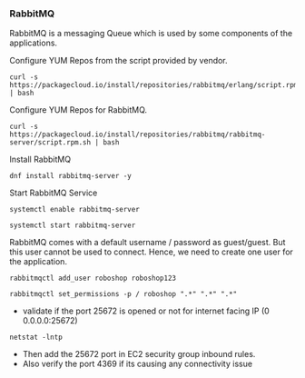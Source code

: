 ### RabbitMQ

RabbitMQ is a messaging Queue which is used by some components of the applications.

Configure YUM Repos from the script provided by vendor.

```
curl -s https://packagecloud.io/install/repositories/rabbitmq/erlang/script.rpm.sh | bash
```

Configure YUM Repos for RabbitMQ.

```
curl -s https://packagecloud.io/install/repositories/rabbitmq/rabbitmq-server/script.rpm.sh | bash
```

Install RabbitMQ

```
dnf install rabbitmq-server -y 
```

Start RabbitMQ Service

```
systemctl enable rabbitmq-server 
```

```
systemctl start rabbitmq-server 
```

RabbitMQ comes with a default username / password as guest/guest. But this user cannot be used to connect. Hence, we need to create one user for the application.

```
rabbitmqctl add_user roboshop roboshop123
```
```
rabbitmqctl set_permissions -p / roboshop ".*" ".*" ".*"
```
* validate if the port 25672 is opened or not for internet facing IP (0 0.0.0.0:25672)
```
netstat -lntp
```
* Then add the 25672 port in EC2 security group inbound rules.
* Also verify the port 4369 if its causing any connectivity issue
